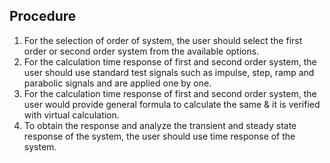 ## Procedure
1.	For the selection of order of system, the user should select the first order or second order system from the available options. 
2.	For the calculation time response of first and second order system, the user should use standard test signals such as impulse, step, ramp and parabolic signals and are applied one by one.
3.	For the calculation time response of first and second order system, the user would provide general formula to calculate the same & it is verified with virtual calculation.
4.	To obtain the response and analyze the transient and steady state response of the system, the user should use time response of the system.
